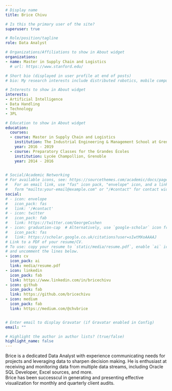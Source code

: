 ```yaml
---
# Display name
title: Brice Chivu

# Is this the primary user of the site?
superuser: true

# Role/position/tagline
role: Data Analyst

# Organizations/Affiliations to show in About widget
organizations:
- name: Master in Supply Chain and Logistics
  # url: https://www.stanford.edu/

# Short bio (displayed in user profile at end of posts)
# bio: My research interests include distributed robotics, mobile computing and programmable matter.

# Interests to show in About widget
interests:
- Artificial Intelligence
- Data Handling
- Technology
- 3PL

# Education to show in About widget
education:
  courses:
  - course: Master in Supply Chain and Logistics
    institution: The Industrial Engineering & Management School at Grenoble Institute of Technology
    year: 2016 - 2019
  - course: Preparatory Classes for the Grandes Écoles
    institution: Lycée Champollion, Grenoble 
    year: 2014 - 2016
  

# Social/Academic Networking
# For available icons, see: https://sourcethemes.com/academic/docs/page-builder/#icons
#   For an email link, use "fas" icon pack, "envelope" icon, and a link in the
#   form "mailto:your-email@example.com" or "/#contact" for contact widget.
social:
# - icon: envelope
#   icon_pack: fas
#   link: '/#contact'
# - icon: twitter
#   icon_pack: fab
#   link: https://twitter.com/GeorgeCushen
# - icon: graduation-cap  # Alternatively, use `google-scholar` icon from `ai` icon pack
#   icon_pack: fas
#   link: https://scholar.google.co.uk/citations?user=sIwtMXoAAAAJ
# Link to a PDF of your resume/CV.
# To use: copy your resume to `static/media/resume.pdf`, enable `ai` icons in `params.toml`, 
# and uncomment the lines below.
- icon: cv
  icon_pack: ai
  link: media/resume.pdf
- icon: linkedin
  icon_pack: fab
  link: https://www.linkedin.com/in/bricechivu
- icon: github
  icon_pack: fab
  link: https://github.com/bricechivu
- icon: medium
  icon_pack: fab
  link: https://medium.com/@chvbrice


# Enter email to display Gravatar (if Gravatar enabled in Config)
email: ""

# Highlight the author in author lists? (true/false)
highlight_name: false
---
```


Brice is a dedicated Data Analyst with experience communicating needs for projects and leveraging data to sharpen decision making. He is enthusiast at receiving and monitoring data from multiple data streams, including Oracle SQL Developer, Excel sources, and more. <br/> Brice has been successcul in generating and presenting effective visualization for monthly and quarterly client audits.



<!-- {{< icon name="download" pack="fas" >}} Download my {{< staticref "media/demo_resume.pdf" "newtab" >}}resumé{{< /staticref >}}. -->
